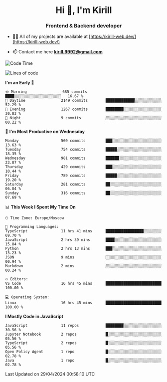 <h1 align="center">Hi 👋, I'm Kirill</h1>
<h3 align="center">Frontend & Backend developer</h3>

- 👨‍💻 All of my projects are available at [https://kirill-web.dev/](https://kirill-web.dev/)

- 📫 Contact me here **kirill.9992@gmail.com**











<!--START_SECTION:waka-->
![Code Time](http://img.shields.io/badge/Code%20Time-1%2C765%20hrs%2045%20mins-blue)

![Lines of code](https://img.shields.io/badge/From%20Hello%20World%20I%27ve%20Written-4.4%20million%20lines%20of%20code-blue)

**I'm an Early 🐤** 

```text
🌞 Morning                685 commits         ████░░░░░░░░░░░░░░░░░░░░░   16.67 % 
🌆 Daytime                2149 commits        █████████████░░░░░░░░░░░░   52.29 % 
🌃 Evening                1267 commits        ████████░░░░░░░░░░░░░░░░░   30.83 % 
🌙 Night                  9 commits           ░░░░░░░░░░░░░░░░░░░░░░░░░   00.22 % 
```
📅 **I'm Most Productive on Wednesday** 

```text
Monday                   560 commits         ███░░░░░░░░░░░░░░░░░░░░░░   13.63 % 
Tuesday                  754 commits         █████░░░░░░░░░░░░░░░░░░░░   18.35 % 
Wednesday                981 commits         ██████░░░░░░░░░░░░░░░░░░░   23.87 % 
Thursday                 429 commits         ███░░░░░░░░░░░░░░░░░░░░░░   10.44 % 
Friday                   789 commits         █████░░░░░░░░░░░░░░░░░░░░   19.20 % 
Saturday                 281 commits         ██░░░░░░░░░░░░░░░░░░░░░░░   06.84 % 
Sunday                   316 commits         ██░░░░░░░░░░░░░░░░░░░░░░░   07.69 % 
```


📊 **This Week I Spent My Time On** 

```text
🕑︎ Time Zone: Europe/Moscow

💬 Programming Languages: 
TypeScript               11 hrs 41 mins      █████████████████░░░░░░░░   69.70 % 
JavaScript               2 hrs 39 mins       ████░░░░░░░░░░░░░░░░░░░░░   15.84 % 
Python                   2 hrs 13 mins       ███░░░░░░░░░░░░░░░░░░░░░░   13.23 % 
JSON                     9 mins              ░░░░░░░░░░░░░░░░░░░░░░░░░   00.94 % 
Markdown                 2 mins              ░░░░░░░░░░░░░░░░░░░░░░░░░   00.24 % 

🔥 Editors: 
VS Code                  16 hrs 45 mins      █████████████████████████   100.00 % 

💻 Operating System: 
Linux                    16 hrs 45 mins      █████████████████████████   100.00 % 
```

**I Mostly Code in JavaScript** 

```text
JavaScript               11 repos            ████████░░░░░░░░░░░░░░░░░   30.56 % 
Jupyter Notebook         2 repos             █░░░░░░░░░░░░░░░░░░░░░░░░   05.56 % 
TypeScript               2 repos             █░░░░░░░░░░░░░░░░░░░░░░░░   05.56 % 
Open Policy Agent        1 repo              █░░░░░░░░░░░░░░░░░░░░░░░░   02.78 % 
Java                     1 repo              █░░░░░░░░░░░░░░░░░░░░░░░░   02.78 % 
```




 Last Updated on 29/04/2024 00:58:10 UTC
<!--END_SECTION:waka-->
